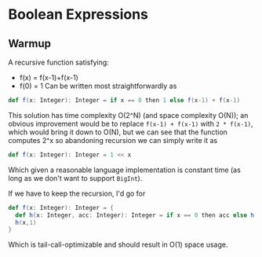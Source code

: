 # Boolean Expressions

## Warmup

A recursive function satisfying:
- f(x) = f(x-1)+f(x-1)
- f(0) = 1
Can be written most straightforwardly as
```scala
def f(x: Integer): Integer = if x == 0 then 1 else f(x-1) + f(x-1)
```

This solution has time complexity O(2^N) (and space complexity O(N));
an obvious improvement would be to replace `f(x-1) + f(x-1)` with `2 * f(x-1)`,
which would bring it down to O(N), but we can see that the function computes
2^x so abandoning recursion we can simply write it as
```scala
def f(x: Integer): Integer = 1 << x
```
Which given a reasonable language implementation is constant time (as long as we don't
want to support `BigInt`).

If we have to keep the recursion, I'd go for
```scala
def f(x: Integer): Integer = {
  def h(x: Integer, acc: Integer): Integer = if x == 0 then acc else h(x-1, acc*2)
  h(x,1)
}
```
Which is tail-call-optimizable and should result in O(1) space usage.

